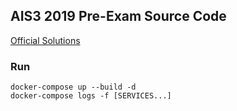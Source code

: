 ## AIS3 2019 Pre-Exam Source Code

[Official Solutions](https://blog.djosix.com/ais3-2019-pre-exam-%E5%AE%98%E6%96%B9%E8%A7%A3%E6%B3%95/)

### Run

```shell
docker-compose up --build -d
docker-compose logs -f [SERVICES...]
```
